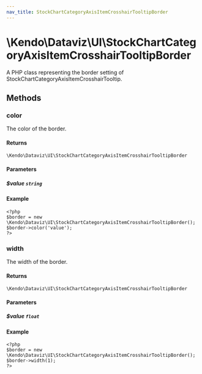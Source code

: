 ```yaml
---
nav_title: StockChartCategoryAxisItemCrosshairTooltipBorder
---
```


# \Kendo\Dataviz\UI\StockChartCategoryAxisItemCrosshairTooltipBorder

A PHP class representing the border setting of StockChartCategoryAxisItemCrosshairTooltip.


## Methods

### color
The color of the border.

#### Returns
`\Kendo\Dataviz\UI\StockChartCategoryAxisItemCrosshairTooltipBorder`

#### Parameters

##### $value `string`



#### Example 
    <?php
    $border = new \Kendo\Dataviz\UI\StockChartCategoryAxisItemCrosshairTooltipBorder();
    $border->color('value');
    ?>

### width
The width of the border.

#### Returns
`\Kendo\Dataviz\UI\StockChartCategoryAxisItemCrosshairTooltipBorder`

#### Parameters

##### $value `float`



#### Example 
    <?php
    $border = new \Kendo\Dataviz\UI\StockChartCategoryAxisItemCrosshairTooltipBorder();
    $border->width(1);
    ?>

